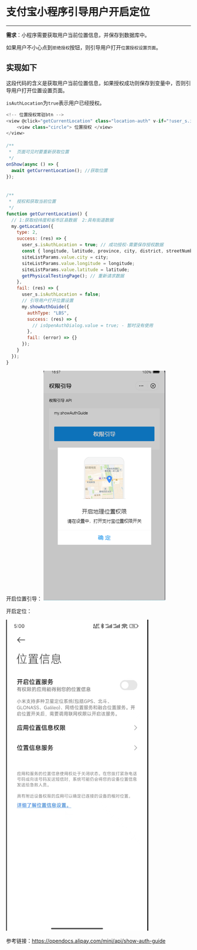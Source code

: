 # 支付宝小程序引导用户开启定位

---

**需求**：小程序需要获取用户当前位置信息，并保存到数据库中。

如果用户不小心点到`拒绝授权`按钮，则引导用户打开`位置授权设置页面`。

## 实现如下

这段代码的含义是获取用户当前位置信息，如果授权成功则保存到变量中，否则引导用户打开位置设置页面。

`isAuthLocation`为`true`表示用户已经授权。

```js
<!-- 位置授权常驻btn -->
<view @click="getCurrentLocation" class="location-auth" v-if="!user_s.isAuthLocation">
    <view class="circle"> 位置授权 </view>
</view>

/**
 *  页面可见时要重新获取位置
 */
onShow(async () => {
  await getCurrentLocation(); //获取位置
});


/**
 *  授权和获取当前位置
 */
function getCurrentLocation() {
  // 1:获取经纬度和省市区县数据  2:具有街道数据
  my.getLocation({
    type: 2,
    success: (res) => {
      user_s.isAuthLocation = true; // 成功授权-需要保存授权数据
      const { longitude, latitude, province, city, district, streetNumber } = res;
      siteListParams.value.city = city;
      siteListParams.value.longitude = longitude;
      siteListParams.value.latitude = latitude;
      getPhysicalTestingPage(); // 重新请求数据
    },
    fail: (res) => {
      user_s.isAuthLocation = false;
      // 引导用户打开位置设置
      my.showAuthGuide({
        authType: "LBS",
        success: (res) => {
          // isOpenAuthDialog.value = true; - 暂时没有使用
        },
        fail: (error) => {}
      });
    }
  });
}
```

开启位置引导：
![](../images/guide-1.png)


开启定位：

![](../images/guide-2.png)


参考链接：https://opendocs.alipay.com/mini/api/show-auth-guide
